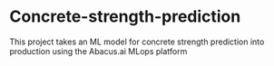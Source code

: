 # Concrete-strength-prediction
This project takes an ML model for concrete strength prediction into production using the Abacus.ai MLops platform 
